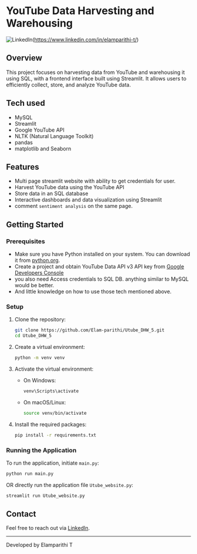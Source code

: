 
# YouTube Data Harvesting and Warehousing

![LinkedIn](https://img.shields.io/badge/-LinkedIn-blue?logo=linkedin&style=social)(https://www.linkedin.com/in/elamparithi-t/)

## Overview

This project focuses on harvesting data from YouTube and warehousing it using SQL, with a frontend interface built using Streamlit. It allows users to efficiently collect, store, and analyze YouTube data.

## Tech used
- MySQL 
- Streamlit
- Google YouTube API
- NLTK (Natural Language Toolkit)
- pandas
- matplotlib and Seaborn 


## Features

- Multi page streamlit website with ability to get credentials for user.
- Harvest YouTube data using the YouTube API
- Store data in an SQL database
- Interactive dashboards and data visualization using Streamlit
- comment `sentiment analysis` on the same page. 

## Getting Started

### Prerequisites

- Make sure you have Python installed on your system. You can download it from [python.org](https://www.python.org/).
- Create a project and obtain YouTube Data API v3 API key from [Google Developers Console](https://console.developers.google.com/)
- you also need Access credentials to SQL DB. anything similar to MySQL would be better.
- And little knowledge on how to use those tech mentioned above.


### Setup

1. Clone the repository:

    ```bash
    git clone https://github.com/Elam-parithi/Utube_DHW_5.git
    cd Utube_DHW_5
    ```

2. Create a virtual environment:

    ```bash
    python -m venv venv
    ```

3. Activate the virtual environment:

    - On Windows:

        ```bash
        venv\Scripts\activate
        ```

    - On macOS/Linux:

        ```bash
        source venv/bin/activate
        ```

4. Install the required packages:

    ```bash
    pip install -r requirements.txt
    ```

### Running the Application

To run the application, initiate `main.py`:

   ```bash
   python run main.py
   ```

OR directly run the application file `Utube_website.py`:

   ```bash
   streamlit run Utube_website.py
   ```


## Contact

Feel free to reach out via [LinkedIn](https://www.linkedin.com/in/elamparithi-t/).

---
Developed by Elamparithi T
